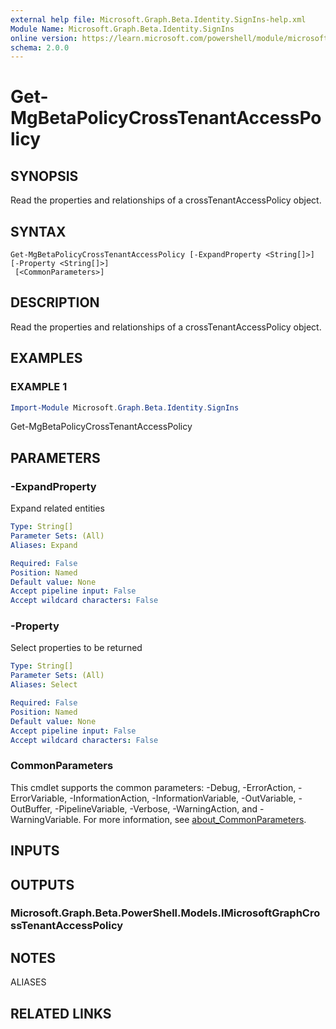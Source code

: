 ```yaml
---
external help file: Microsoft.Graph.Beta.Identity.SignIns-help.xml
Module Name: Microsoft.Graph.Beta.Identity.SignIns
online version: https://learn.microsoft.com/powershell/module/microsoft.graph.beta.identity.signins/get-mgbetapolicycrosstenantaccesspolicy
schema: 2.0.0
---
```


# Get-MgBetaPolicyCrossTenantAccessPolicy

## SYNOPSIS
Read the properties and relationships of a crossTenantAccessPolicy object.

## SYNTAX

```
Get-MgBetaPolicyCrossTenantAccessPolicy [-ExpandProperty <String[]>] [-Property <String[]>]
 [<CommonParameters>]
```

## DESCRIPTION
Read the properties and relationships of a crossTenantAccessPolicy object.

## EXAMPLES

### EXAMPLE 1
```powershell
Import-Module Microsoft.Graph.Beta.Identity.SignIns
```

Get-MgBetaPolicyCrossTenantAccessPolicy

## PARAMETERS

### -ExpandProperty
Expand related entities

```yaml
Type: String[]
Parameter Sets: (All)
Aliases: Expand

Required: False
Position: Named
Default value: None
Accept pipeline input: False
Accept wildcard characters: False
```

### -Property
Select properties to be returned

```yaml
Type: String[]
Parameter Sets: (All)
Aliases: Select

Required: False
Position: Named
Default value: None
Accept pipeline input: False
Accept wildcard characters: False
```

### CommonParameters
This cmdlet supports the common parameters: -Debug, -ErrorAction, -ErrorVariable, -InformationAction, -InformationVariable, -OutVariable, -OutBuffer, -PipelineVariable, -Verbose, -WarningAction, and -WarningVariable. For more information, see [about_CommonParameters](http://go.microsoft.com/fwlink/?LinkID=113216).

## INPUTS

## OUTPUTS

### Microsoft.Graph.Beta.PowerShell.Models.IMicrosoftGraphCrossTenantAccessPolicy
## NOTES

ALIASES

## RELATED LINKS
